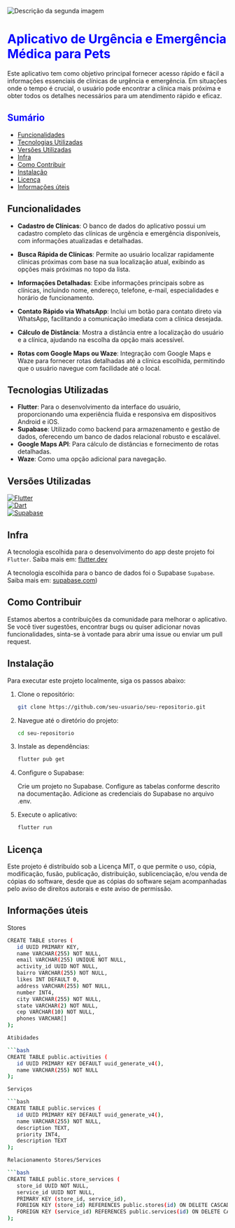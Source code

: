 ![Descrição da segunda imagem](https://i.imgur.com/8ewQBxW.png)

# <span style="color:blue">Aplicativo de Urgência e Emergência Médica para Pets</span>

Este aplicativo tem como objetivo principal fornecer acesso rápido e fácil a informações essenciais de clínicas de urgência e emergência. Em situações onde o tempo é crucial, o usuário pode encontrar a clínica mais próxima e obter todos os detalhes necessários para um atendimento rápido e eficaz.

## <span style="color:blue">Sumário</span>

- [Funcionalidades](#funcionalidades)
- [Tecnologias Utilizadas](#tecnologias-utilizadas)
- [Versões Utilizadas](#versões-utilizadas)
- [Infra](#infra)
- [Como Contribuir](#como-contribuir)
- [Instalação](#instalação)
- [Licença](#licença)
- [Informações úteis](#informações-úteis)

## Funcionalidades

- **Cadastro de Clínicas**: O banco de dados do aplicativo possui um cadastro completo das clínicas de urgência e emergência disponíveis, com informações atualizadas e detalhadas.

- **Busca Rápida de Clínicas**: Permite ao usuário localizar rapidamente clínicas próximas com base na sua localização atual, exibindo as opções mais próximas no topo da lista.

- **Informações Detalhadas**: Exibe informações principais sobre as clínicas, incluindo nome, endereço, telefone, e-mail, especialidades e horário de funcionamento.

- **Contato Rápido via WhatsApp**: Inclui um botão para contato direto via WhatsApp, facilitando a comunicação imediata com a clínica desejada.

- **Cálculo de Distância**: Mostra a distância entre a localização do usuário e a clínica, ajudando na escolha da opção mais acessível.

- **Rotas com Google Maps ou Waze**: Integração com Google Maps e Waze para fornecer rotas detalhadas até a clínica escolhida, permitindo que o usuário navegue com facilidade até o local.

## Tecnologias Utilizadas

- **Flutter**: Para o desenvolvimento da interface do usuário, proporcionando uma experiência fluida e responsiva em dispositivos Android e iOS.
- **Supabase**: Utilizado como backend para armazenamento e gestão de dados, oferecendo um banco de dados relacional robusto e escalável.
- **Google Maps API**: Para cálculo de distâncias e fornecimento de rotas detalhadas.
- **Waze**: Como uma opção adicional para navegação.

## Versões Utilizadas

[![Flutter](https://img.shields.io/badge/Flutter-v3.19.6-blue?logo=flutter)](https://flutter.dev)  
[![Dart](https://img.shields.io/badge/Dart-v3.3.4-blue?logo=dart)](https://dart.dev)  
[![Supabase](https://img.shields.io/badge/Supabase-v1.0-green?logo=supabase)](https://supabase.io)

## Infra

A tecnologia escolhida para o desenvolvimento do app deste projeto foi `Flutter`. Saiba mais em: [flutter.dev](https://flutter.dev/)

A tecnologia escolhida para o banco de dados foi o Supabase `Supabase`. Saiba mais em: [supabase.com](https://supabase.com/))

## Como Contribuir

Estamos abertos a contribuições da comunidade para melhorar o aplicativo. Se você tiver sugestões, encontrar bugs ou quiser adicionar novas funcionalidades, sinta-se à vontade para abrir uma issue ou enviar um pull request.

## Instalação

Para executar este projeto localmente, siga os passos abaixo:

1. Clone o repositório:
 
   ```bash
   git clone https://github.com/seu-usuario/seu-repositorio.git

2. Navegue até o diretório do projeto:

   ```bash
   cd seu-repositorio

3. Instale as dependências:

   ```bash
   flutter pub get

4. Configure o Supabase:

   Crie um projeto no Supabase.
   Configure as tabelas conforme descrito na documentação.
   Adicione as credenciais do Supabase no arquivo .env.

5. Execute o aplicativo:

   ```bash
   flutter run

## Licença

Este projeto é distribuído sob a Licença MIT, o que permite o uso, cópia, modificação, fusão, publicação, distribuição, sublicenciação, e/ou venda de cópias do software, desde que as cópias do software sejam acompanhadas pelo aviso de direitos autorais e este aviso de permissão.

## Informações úteis

   Stores
   
   ```bash
   CREATE TABLE stores (
      id UUID PRIMARY KEY,
      name VARCHAR(255) NOT NULL,
      email VARCHAR(255) UNIQUE NOT NULL,
      activity_id UUID NOT NULL,
      bairro VARCHAR(255) NOT NULL,
      likes INT DEFAULT 0,
      address VARCHAR(255) NOT NULL,
      number INT4,
      city VARCHAR(255) NOT NULL,
      state VARCHAR(2) NOT NULL,
      cep VARCHAR(10) NOT NULL,
      phones VARCHAR[]
   );

   Atibidades

   ```bash
   CREATE TABLE public.activities (
      id UUID PRIMARY KEY DEFAULT uuid_generate_v4(),
      name VARCHAR(255) NOT NULL
   );

   Serviços

   ```bash
   CREATE TABLE public.services (
      id UUID PRIMARY KEY DEFAULT uuid_generate_v4(),
      name VARCHAR(255) NOT NULL,
      description TEXT,
      priority INT4,
      description TEXT
   );

   Relacionamento Stores/Services

   ```bash
   CREATE TABLE public.store_services (
      store_id UUID NOT NULL,
      service_id UUID NOT NULL,
      PRIMARY KEY (store_id, service_id),
      FOREIGN KEY (store_id) REFERENCES public.stores(id) ON DELETE CASCADE,
      FOREIGN KEY (service_id) REFERENCES public.services(id) ON DELETE CASCADE
   );

